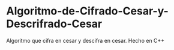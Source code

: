 # Algoritmo-de-Cifrado-Cesar-y-Descrifrado-Cesar
Algoritmo que cifra en cesar y descifra en cesar. Hecho en C++
